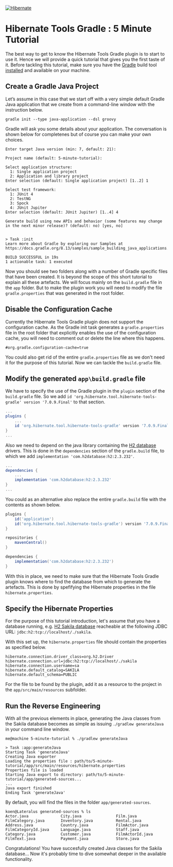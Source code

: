 <!--
  ~ Copyright 2004 - 2025 Red Hat, Inc.
  ~
  ~ Licensed under the Apache License, Version 2.0 (the "License");
  ~ you may not use this file except in compliance with the License.
  ~ You may obtain a copy of the License at
  ~
  ~     http://www.apache.org/licenses/LICENSE-2.0
  ~
  ~ Unless required by applicable law or agreed to in writing, software
  ~ distributed under the License is distributed on an "AS IS" basis,
  ~ WITHOUT WARRANTIES OR CONDITIONS OF ANY KIND, either express or implied.
  ~ See the License for the specific language governing permissions and
  ~ limitations under the License.
  -->

[![Hibernate](https://static.jboss.org/hibernate/images/hibernate_200x150.png)](https://tools.hibernate.org)

# Hibernate Tools Gradle : 5 Minute Tutorial

The best way to get to know the Hibernate Tools Gradle plugin is to start to use it. 
Hence we will provide a quick tutorial that gives you the first taste of it.
Before tackling this tutorial, make sure you have the [Gradle](https://gradle.org) build tool 
[installed](https://gradle.org/install/) and available on your machine.

## Create a Gradle Java Project

Let’s assume in this case that we start off with a very simple default Gradle Java application
that we create from a command-line window with the instruction below. 

```shell
gradle init --type java-application --dsl groovy
```

Gradle will ask you some details about your application. The conversation is shown below
for completenes but of course you can make your own choices.

```shell
Enter target Java version (min: 7, default: 21): 

Project name (default: 5-minute-tutorial): 

Select application structure:
  1: Single application project
  2: Application and library project
Enter selection (default: Single application project) [1..2] 1

Select test framework:
  1: JUnit 4
  2: TestNG
  3: Spock
  4: JUnit Jupiter
Enter selection (default: JUnit Jupiter) [1..4] 4

Generate build using new APIs and behavior (some features may change in the next minor release)? (default: no) [yes, no] 


> Task :init
Learn more about Gradle by exploring our Samples at https://docs.gradle.org/8.13/samples/sample_building_java_applications.html

BUILD SUCCESSFUL in 19s
1 actionable task: 1 executed
```

Now you should see two folders along with a number of Gradle specific files that have 
been created. It is beyond the scope of this short tutorial to explain all these artefacts.
We will focus mainly on the `build.gradle` file in the `app` folder. But to make the plugin work
you will need to modify the file `gradle.properties` that was generated in the root folder.

## Disable the Configuration Cache

Currently the Hibernate Tools Gradle plugin does not support the configuration cache. 
As the Gradle init task generates a `gradle.properties` file in the root folder that 
explicitly enables the use of the configuration cache, you will need to comment out 
or delete the line where this happens.

```properties
#org.gradle.configuration-cache=true
```

You could also get rid of the entire `gradle.properties` file as we don't need it for the purpose of this 
tutorial. Now we can tackle the `build.gradle` file.

## Modify the generated `app\build.gradle` file

We have to specify the use of the Gradle plugin in the `plugin` section of the `build.gradle` file.
So we add `id 'org.hibernate.tool.hibernate-tools-gradle' version '7.0.9.Final'` to that section.

```groovy
...
plugins {
    ...
    id 'org.hibernate.tool.hibernate-tools-gradle' version '7.0.9.Final'
}
...
```

Also we need to depend on the java library containing the [H2 database]() drivers.
This is done in the `dependencies` section of the `gradle.build` file, 
to which we add `implementation 'com.h2database:h2:2.3.232'`.

```groovy
...
dependencies {
    ...
    implementation 'com.h2database:h2:2.3.232'
}
...
```

You could as an alternative also replace the entire `gradle.build` file 
with the contents as shown below.

```groovy
plugins {
    id('application')
    id('org.hibernate.tool.hibernate-tools-gradle') version '7.0.9.Final'
}

repositories {
    mavenCentral()
}

dependencies {
    implementation('com.h2database:h2:2.3.232')
}
```

With this in place, we need to make sure that the Hibernate Tools Gradle plugin knows where
to find the database from which to generate the artefacts. This is done by spefifying the 
Hibernate properties in the file `hibernate.properties`.

## Specify the Hibernate Properties

For the purpose of this tutorial introduction, let's assume that you have a database running, e.g.
[H2 Sakila database](https://github.com/hibernate/sakila-h2) reacheable at the following JDBC URL:
`jdbc:h2:tcp://localhost/./sakila`.

With this set up, the `hibernate.properties` file should contain the properties as specified below.

```properties
hibernate.connection.driver_class=org.h2.Driver
hibernate.connection.url=jdbc:h2:tcp://localhost/./sakila
hibernate.connection.username=sa
hibernate.default_catalog=SAKILA
hibernate.default_schema=PUBLIC
```

For the file to be found by the plugin, add it as a resource to the project in the 
`app/src/main/resources` subfolder.

## Run the Reverse Engineering

With all the previous elements in place, generating the Java classes from the Sakila database
becomes as simple as issuing `./gradlew generateJava` in your command line window.

```shell
me@machine 5-minute-tutorial % ./gradlew generateJava

> Task :app:generateJava
Starting Task 'generateJava'
Creating Java exporter
Loading the properties file : path/to/5-minute-tutorial/app/src/main/resources/hibernate.properties
Properties file is loaded
Starting Java export to directory: path/to/5-minute-tutorial/app/generated-sources...
...
Java export finished
Ending Task 'generateJava'
```

By default, you will find the files in the folder `app/generated-sources`.  

```
koen@Lateralus generated-sources % ls
Actor.java              City.java               Film.java               FilmCategory.java       Inventory.java          Rental.java
Address.java            Country.java            FilmActor.java          FilmCategoryId.java     Language.java           Staff.java
Category.java           Customer.java           FilmActorId.java        FilmText.java           Payment.java            Store.java
```

Congratulations! You have succesfully created Java classes for the Sakila database... Now it's
probably time to dive somewhat deeper in the available functionality.